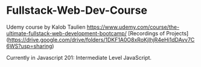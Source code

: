 # Fullstack-Web-Dev-Course
Udemy course by Kalob Taulien
https://www.udemy.com/course/the-ultimate-fullstack-web-development-bootcamp/
[Recordings of Projects] (https://drive.google.com/drive/folders/1DKF1A0O8xRoKjIhjR4eHi1dDAvv7C6WS?usp=sharing)

Currently in Javascript 201: Intermediate Level JavaScript.
